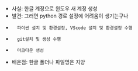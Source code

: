- 사실: 한글 계정으로 윈도우 새 계정 생성
- 발견: 그러면 python 경로 설정에 어려움이 생기는구나
-       파이썬 설치 및 환경설정, VScode 설치 및 환경설정 수행
-       git설치 및 생성 수행
-       마크다운 생성
- 배운점: 한글 폴더나 파일명은 지양
